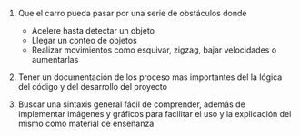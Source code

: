1. Que el carro pueda pasar por una serie de obstáculos donde    
    + Acelere hasta detectar un objeto
    + Llegar un conteo de objetos 
    + Realizar movimientos como esquivar, zigzag, bajar velocidades o aumentarlas 


2. Tener un documentación de los proceso mas importantes del la lógica del código y del desarrollo del proyecto

3. Buscar una sintaxis general fácil de comprender, además de implementar imágenes y gráficos para facilitar el uso y la explicación del mismo como material de enseñanza 